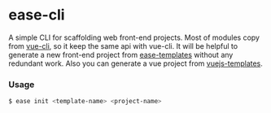 # ease-cli
A simple CLI for scaffolding web front-end projects.
Most of modules copy from [vue-cli](https://github.com/vuejs/vue-cli), so it keep the same api with vue-cli. It will be helpful to generate a new front-end project from [ease-templates](https://github.com/yyh77/ease-templates) without any redundant work. Also you can generate a vue project from [vuejs-templates](https://github.com/vuejs-templates).

### Usage
```bash
$ ease init <template-name> <project-name>
```

